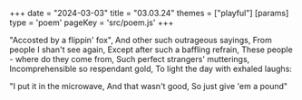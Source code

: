 +++
date = "2024-03-03"
title = "03.03.24"
themes = ["playful"]
[params]
  type = 'poem'
  pageKey = 'src/poem.js'
+++

"Accosted by a flippin' fox",
And other such outrageous sayings,
From people I shan't see again,
Except after such a baffling refrain,
These people - where do they come from,
Such perfect strangers' mutterings,
Incomprehensible so respendant gold,
To light the day with exhaled laughs:

"I put it in the microwave,
And that wasn't good,
So just give 'em a pound"
